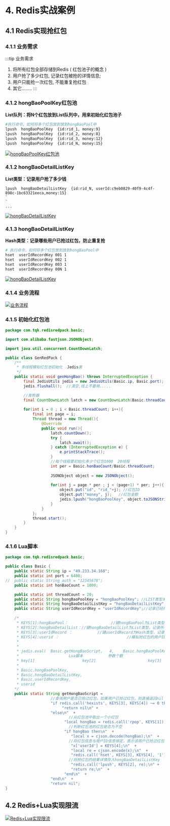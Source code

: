 # 4. Redis实战案例

## 4.1 Redis实现抢红包

### 4.1.1 业务需求
:::tip 业务需求
1. 将所有红包全部存储到Redis ( 红包池子的概念 )
2. 用户抢了多少红包, 记录红包被抢的详情信息;
3. 用户只能抢一次红包, 不能重复抢红包
4. 其它........
:::

### 4.1.2 hongBaoPoolKey红包池

**List队列：将N个红包放到List队列中，用来初始化红包池子**
```bash
#执行命令，如何将多个红包放到放到hongBaoPool中
lpush  hongBaoPoolKey  {id:rid_1, money:9}
lpush  hongBaoPoolKey  {id:rid_2, money:8}
lpush  hongBaoPoolKey  {id:rid_3, money:12}
lpush  hongBaoPoolKey  {id:rid_N, money:15}

```

<a data-fancybox title="hongBaoPoolKey红包池" href="./image/redpack.jpg">![hongBaoPoolKey红包池](./image/redpack.jpg)</a>

### 4.1.2 hongBaoDetailListKey

**List类型：记录用户抢了多少钱**

```
lpush  hongBaoDetailListKey  {id:rid_N, userId:c9eb0829-40f9-4c4f-898c-1bc63321eeca,money:15}
`
`
...
```

<a data-fancybox title="hongBaoDetailListKey" href="./image/redpackedetail.jpg">![hongBaoDetailListKey](./image/redpackedetail.jpg)</a>

### 4.1.3 hongBaoDetailListKey

**Hash类型：记录哪些用户已抢过红包，防止重复抢**

```bash
# 执行命令，如何将多个红包放到放到hongBaoPool中
hset  userIdRecordKey 001 1
hset  userIdRecordKey 002 1
hset  userIdRecordKey 003 1
hset  userIdRecordKey 00N 1
```

<a data-fancybox title="hongBaoDetailListKey" href="./image/redpackedetail.jpg">![hongBaoDetailListKey](./image/redpackedetail.jpg)</a>

### 4.1.4 业务流程

<a data-fancybox title="业务流程" href="./image/redpack01.jpg">![业务流程](./image/redpack01.jpg)</a>

### 4.1.5 初始化红包池

```java
package com.tqk.redisredpack.basic;

import com.alibaba.fastjson.JSONObject;

import java.util.concurrent.CountDownLatch;

public class GenRedPack {
	/**
	 * 多线程模拟红包池初始化  Jedis类
	 */
	public static void genHongBao() throws InterruptedException {
		final JedisUtils jedis = new JedisUtils(Basic.ip, Basic.port);
		jedis.flushall();  //清空,线上不要用.....

		//发枪器
		final CountDownLatch latch = new CountDownLatch(Basic.threadCount);
		
		for(int i = 0 ; i < Basic.threadCount; i++){
			final int page = i;
			Thread thread = new Thread(){
				@Override
				public void run(){
					latch.countDown();
					try {
						latch.await();
					} catch (InterruptedException e) {
						e.printStackTrace();
					}
					//每个线程要初始化多少个红包1000  20线程
					int per = Basic.honBaoCount/Basic.threadCount;
					
					JSONObject object = new JSONObject();
					
					for(int j = page * per ; j < (page+1) * per; j++){
						object.put("id", "rid_"+j); //红包ID
						object.put("money", j);   //红包金额
						jedis.lpush("hongBaoPoolKey", object.toJSONString());
					}
				}
			};
			thread.start();
		}
	}
}

```

### 4.1.6 Lua脚本

```java
package com.tqk.redisredpack.basic;

public class Basic {
	public static String ip = "49.233.34.168";
	public static int port = 6400;
//	public static String auth = "12345678";
	public static int honBaoCount = 1000;

	public static int threadCount = 20;
	public static String hongBaoPoolKey = "hongBaoPoolKey"; //LIST类型来模拟红包池子
	public static String hongBaoDetailListKey = "hongBaoDetailListKey";//LIST类型，记录所有用户抢红包的详情
	public static String userIdRecordKey = "userIdRecordKey";//记录已经抢过红包的用户ID,防止重复抢
	
	/*
	 * KEYS[1]:hongBaoPool：                   //键hongBaoPool为List类型，模拟红包池子，用来从红包池抢红包
	 * KEYS[2]:hongBaoDetailList：//键hongBaoDetailList为List类型，记录所有用户抢红包的详情
	 * KEYS[3]:userIdRecord ：           //键userIdRecord为Hash类型，记录所有已经抢过红包的用户ID
	 * KEYS[4]:userid ：                              //模拟抢红包的用户ID
	 * 
	 * 
	 * jedis.eval(  Basic.getHongBaoScript,   4,    Basic.hongBaoPoolKey,  Basic.hongBaoDetailListKey,	Basic.userIdRecordKey,  userid);
	 *                      Lua脚本           参数个数
	 * key[1]                     key[2]                       key[3]      key[4]
	 *
	 * Basic.hongBaoPoolKey,
	 * Basic.hongBaoDetailListKey,
	 * Basic.userIdRecordKey,
	 * userid
	*/
	public static String getHongBaoScript =
			        //查询用户是否已抢过红包，如果用户已抢过红包，则直接返回nil
		            "if redis.call('hexists', KEYS[3], KEYS[4]) ~= 0 then\n"   + 
		                 "return nil\n" + 
		            "else\n"  +
							//从红包池中取出一个小红包
		                  "local hongBao = redis.call('rpop', KEYS[1]);\n"  +
							//判断红包池的红包是否为不空
		            	  "if hongBao then\n"  +
			            	 "local x = cjson.decode(hongBao);\n"  +
							//将红包信息与用户ID信息绑定，表示该用户已抢过红包
			            	 "x['userId'] = KEYS[4];\n"  +
			            	 "local re = cjson.encode(x);\n"  +
			            	 "redis.call('hset', KEYS[3], KEYS[4], '1');\n"  +
							//将抢红包的结果详情存入hongBaoDetailListKey
			            	 "redis.call('lpush', KEYS[2], re);\n" + 
			            	 "return re;\n"  +
		                  "end\n"  +
		            "end\n"  +
		            "return nil";  
}

```

## 4.2 Redis+Lua实现限流

<a data-fancybox title="Redis+Lua实现限流" href="./image/xianliu.jpg">![Redis+Lua实现限流](./image/xianliu.jpg)</a>

